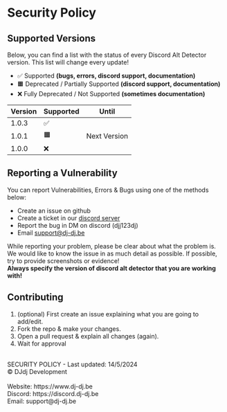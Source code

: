 # Security Policy

## Supported Versions
Below, you can find a list with the status of every Discord Alt Detector version. This list will change every update!

- ✅ Supported **(bugs, errors, discord support, documentation)**
- 🟧 Deprecated / Partially Supported **(discord support, documentation)**
- ❌ Fully Deprecated / Not Supported **(sometimes documentation)**

| Version   | Supported | Until                       |
|-----------|-----------|-----------------------------|
| 1.0.3     | ✅        |                             |
| 1.0.1     | 🟧        | Next Version                |
| 1.0.0     | ❌        |                             |

## Reporting a Vulnerability

You can report Vulnerabilities, Errors & Bugs using one of the methods below:
- Create an issue on github
- Create a ticket in our [discord server](https://discord.dj-dj.be)
- Report the bug in DM on discord (djj123dj)
- Email [support@dj-dj.be](mailto:support@dj-dj.be)

While reporting your problem, please be clear about what the problem is.
We would like to know the issue in as much detail as possible.
If possible, try to provide screenshots or evidence!<br>
**Always specify the version of discord alt detector that you are working with!**

## Contributing
1. (optional) First create an issue explaining what you are going to add/edit.
2. Fork the repo & make your changes.
3. Open a pull request & explain all changes (again).
4. Wait for approval

<br>
SECURITY POLICY - Last updated: 14/5/2024<br>
© DJdj Development<br><br>
Website: https://www.dj-dj.be <br>
Discord: https://discord.dj-dj.be <br>
Email: support@dj-dj.be